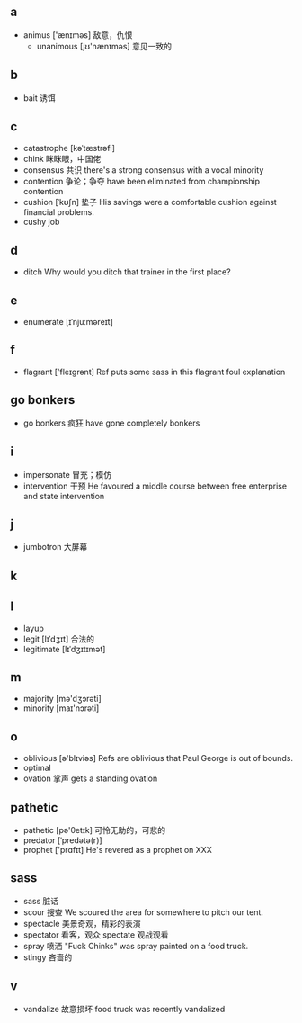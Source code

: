 ## a
+ animus ['ænɪməs] 敌意，仇恨
  + unanimous [jʊ'nænɪməs] 意见一致的

## b
+ bait 诱饵

## c
+ catastrophe [kəˈtæstrəfi]
+ chink 眯眯眼，中国佬
+ consensus 共识 there's a strong consensus with a vocal minority
+ contention 争论；争夺 have been eliminated from championship contention
+ cushion  [ˈkʊʃn] 垫子 His savings were a comfortable cushion against financial problems.
+ cushy job

## d
+ ditch  Why would you ditch that trainer in the first place?

## e
+ enumerate [ɪˈnjuːməreɪt]

## f
+ flagrant ['fleɪɡrənt] Ref puts some sass in this flagrant foul explanation

## go bonkers
+ go bonkers 疯狂 have gone completely bonkers

## i
+ impersonate 冒充；模仿
+ intervention 干预 He favoured a middle course between free enterprise and state intervention

## j
+ jumbotron 大屏幕

## k

## l
+ layup
+ legit [lɪˈdʒɪt]  合法的
+ legitimate [lɪˈdʒɪtɪmət] 

## m
+ majority [mə'dʒɔrəti]
+ minority [maɪ'nɔrəti]

## o
+ oblivious [ə'blɪviəs] Refs are oblivious that Paul George is out of bounds.
+ optimal
+ ovation 掌声  gets a standing ovation

## pathetic
+ pathetic [pə'θetɪk]  可怜无助的，可悲的
+ predator [ˈpredətə(r)] 
+ prophet ['prɑfɪt] He's revered as a prophet on XXX


## sass
+ sass 脏话
+ scour 搜查 We scoured the area for somewhere to pitch our tent.
+ spectacle 美景奇观，精彩的表演
+ spectator 看客，观众  spectate 观战观看
+ spray 喷洒 "Fuck Chinks" was spray painted on a food truck.
+ stingy 吝啬的

## v
+ vandalize 故意损坏 food truck was recently vandalized